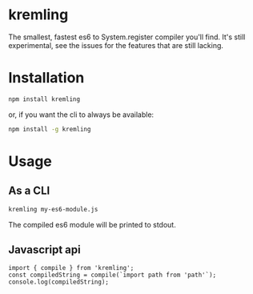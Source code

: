 # kremling
The smallest, fastest es6 to System.register compiler you'll find. It's still experimental, see the issues for the features that are still lacking.

# Installation
```bash
npm install kremling
```
or, if you want the cli to always be available:
```bash
npm install -g kremling
```

# Usage

## As a CLI
```bash
kremling my-es6-module.js
```
The compiled es6 module will be printed to stdout.

## Javascript api
```
import { compile } from 'kremling';
const compiledString = compile(`import path from 'path'`);
console.log(compiledString);
```
